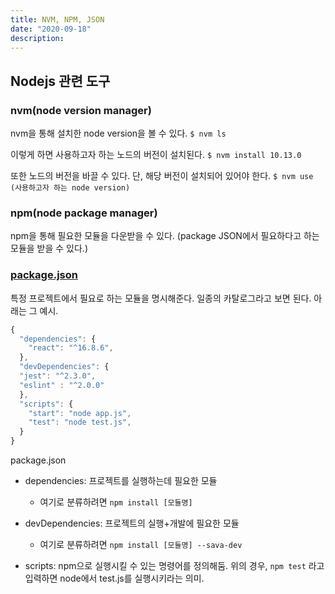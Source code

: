 ```yaml
---
title: NVM, NPM, JSON
date: "2020-09-18"
description: 
---
```

## Nodejs 관련 도구

### nvm(node version manager)
nvm을 통해 설치한 node version을 볼 수 있다.
`$ nvm ls`

이렇게 하면 사용하고자 하는 노드의 버전이 설치된다.
`$ nvm install 10.13.0`

또한 노드의 버전을 바끌 수 있다. 단, 해당 버전이 설치되어 있어야 한다.
`$ nvm use (사용하고자 하는 node version)`


### npm(node package manager)
npm을 통해 필요한 모듈을 다운받을 수 있다. (package JSON에서 필요하다고 하는 모듈을 받을 수 있다.)


### <a href="https://docs.npmjs.com/files/package.json">package.json</a>
특정 프로젝트에서 필요로 하는 모듈을 명시해준다. 일종의 카탈로그라고 보면 된다. 아래는 그 예시.

```js
{
  "dependencies": {
    "react": "^16.8.6",
  },
  "devDependencies": {
  "jest": "^2.3.0",
  "eslint" : "^2.0.0"
  },
  "scripts": {
    "start": "node app.js",
    "test": "node test.js",
  }
}
```
package.json
- dependencies: 프로젝트를 실행하는데 필요한 모듈
  - 여기로 분류하려면 `npm install [모듈명]`
- devDependencies: 프로젝트의 실행+개발에 필요한 모듈
  - 여기로 분류하려면 `npm install [모듈명] --sava-dev`

- scripts: npm으로 실행시킬 수 있는 명령어를 정의해둠. 위의 경우, `npm test` 라고 입력하면 node에서 test.js를 실행시키라는 의미.

